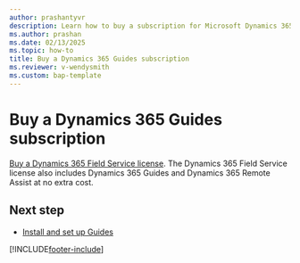 ```yaml
---
author: prashantyvr
description: Learn how to buy a subscription for Microsoft Dynamics 365 Guides
ms.author: prashan
ms.date: 02/13/2025
ms.topic: how-to
title: Buy a Dynamics 365 Guides subscription
ms.reviewer: v-wendysmith
ms.custom: bap-template
---
```


# Buy a Dynamics 365 Guides subscription

[Buy a Dynamics 365 Field Service license](/dynamics365/field-service/buy-fs). The Dynamics 365 Field Service license also includes Dynamics 365 Guides and Dynamics 365 Remote Assist at no extra cost.

## Next step

- [Install and set up Guides](setup.md)

[!INCLUDE[footer-include](../includes/footer-banner.md)]